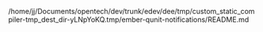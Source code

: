 /home/jj/Documents/opentech/dev/trunk/edev/dee/tmp/custom_static_compiler-tmp_dest_dir-yLNpYoKQ.tmp/ember-qunit-notifications/README.md